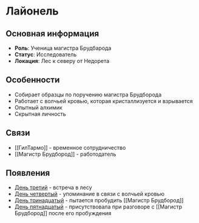 # Лайонель

## Основная информация
- **Роль**: Ученица магистра Брудбарода
- **Статус**: Исследователь
- **Локация**: Лес к северу от Недорета

## Особенности
- Собирает образцы по поручению магистра Брудборода
- Работает с волчьей кровью, которая кристаллизуется и взрывается
- Опытный алхимик
- Скрытная личность

## Связи
- [[ГилТармо]] - временное сотрудничество
- [[Магистр Брудбород]] - работодатель

## Появления
- [День третий](obsidian://open?vault=Project%20LUX&file=%D0%9E%D1%82%D1%87%D0%B5%D1%82%D1%8B%2F%D0%94%D0%B5%D0%BD%D1%8C%20%D1%82%D1%80%D0%B5%D1%82%D0%B8%D0%B9) - встреча в лесу
- [День четвертый](obsidian://open?vault=Project%20LUX&file=%D0%9E%D1%82%D1%87%D0%B5%D1%82%D1%8B%2F%D0%94%D0%B5%D0%BD%D1%8C%20%D1%87%D0%B5%D1%82%D0%B2%D0%B5%D1%80%D1%82%D1%8B%D0%B9) - упоминание в связи с волчьей кровью
- [День тринадцатый](obsidian://open?vault=Project%20LUX&file=%D0%9E%D1%82%D1%87%D0%B5%D1%82%D1%8B%2F%D0%94%D0%B5%D0%BD%D1%8C%20%D1%82%D1%80%D0%B8%D0%BD%D0%B0%D0%B4%D1%86%D0%B0%D1%82%D1%8B%D0%B9) - пытается пробудить [[Магистр Брудбород]]
- [День пятнадцатый](obsidian://open?vault=Project%20LUX&file=%D0%9E%D1%82%D1%87%D0%B5%D1%82%D1%8B%2F%D0%94%D0%B5%D0%BD%D1%8C%20%D0%BF%D1%8F%D1%82%D0%BD%D0%B0%D0%B4%D1%86%D0%B0%D1%82%D1%8B%D0%B9) - присутствовала при разговоре с [[Магистр Брудбород]] после его пробуждения 